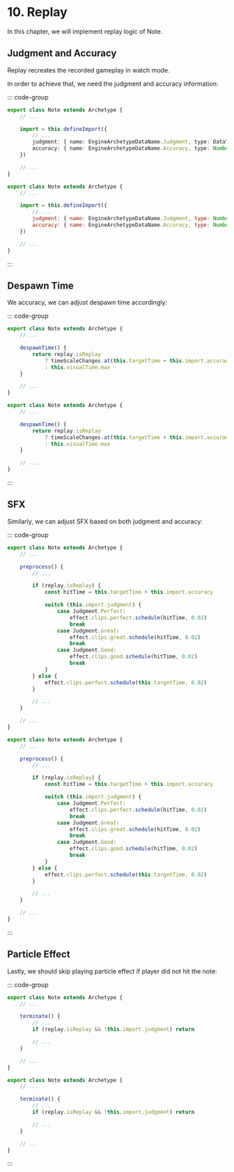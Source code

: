 # 10. Replay

In this chapter, we will implement replay logic of Note.

## Judgment and Accuracy

Replay recreates the recorded gameplay in watch mode.

In order to achieve that, we need the judgment and accuracy information:

::: code-group

```TypeScript
export class Note extends Archetype {
    // ...

    import = this.defineImport({
        // ...
        judgment: { name: EngineArchetypeDataName.Judgment, type: DataType<Judgment> },
        accuracy: { name: EngineArchetypeDataName.Accuracy, type: Number },
    })

    // ...
}
```

```JavaScript
export class Note extends Archetype {
    // ...

    import = this.defineImport({
        // ...
        judgment: { name: EngineArchetypeDataName.Judgment, type: Number },
        accuracy: { name: EngineArchetypeDataName.Accuracy, type: Number },
    })

    // ...
}
```

:::

## Despawn Time

We accuracy, we can adjust despawn time accordingly:

::: code-group

```TypeScript
export class Note extends Archetype {
    // ...

    despawnTime() {
        return replay.isReplay
            ? timeScaleChanges.at(this.targetTime + this.import.accuracy).scaledTime
            : this.visualTime.max
    }

    // ...
}
```

```JavaScript
export class Note extends Archetype {
    // ...

    despawnTime() {
        return replay.isReplay
            ? timeScaleChanges.at(this.targetTime + this.import.accuracy).scaledTime
            : this.visualTime.max
    }

    // ...
}
```

:::

## SFX

Similarly, we can adjust SFX based on both judgment and accuracy:

::: code-group

```TypeScript
export class Note extends Archetype {
    // ...

    preprocess() {
        // ...

        if (replay.isReplay) {
            const hitTime = this.targetTime + this.import.accuracy

            switch (this.import.judgment) {
                case Judgment.Perfect:
                    effect.clips.perfect.schedule(hitTime, 0.02)
                    break
                case Judgment.Great:
                    effect.clips.great.schedule(hitTime, 0.02)
                    break
                case Judgment.Good:
                    effect.clips.good.schedule(hitTime, 0.02)
                    break
            }
        } else {
            effect.clips.perfect.schedule(this.targetTime, 0.02)
        }

        // ...
    }

    // ...
}
```

```JavaScript
export class Note extends Archetype {
    // ...

    preprocess() {
        // ...

        if (replay.isReplay) {
            const hitTime = this.targetTime + this.import.accuracy

            switch (this.import.judgment) {
                case Judgment.Perfect:
                    effect.clips.perfect.schedule(hitTime, 0.02)
                    break
                case Judgment.Great:
                    effect.clips.great.schedule(hitTime, 0.02)
                    break
                case Judgment.Good:
                    effect.clips.good.schedule(hitTime, 0.02)
                    break
            }
        } else {
            effect.clips.perfect.schedule(this.targetTime, 0.02)
        }

        // ...
    }

    // ...
}
```

:::

## Particle Effect

Lastly, we should skip playing particle effect if player did not hit the note:

::: code-group

```TypeScript
export class Note extends Archetype {
    // ...

    terminate() {
        // ...
        if (replay.isReplay && !this.import.judgment) return

        // ...
    }

    // ...
}
```

```JavaScript
export class Note extends Archetype {
    // ...

    terminate() {
        // ...
        if (replay.isReplay && !this.import.judgment) return

        // ...
    }

    // ...
}
```

:::
